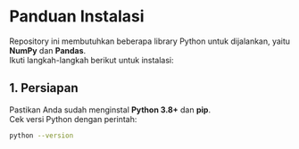 # Panduan Instalasi

Repository ini membutuhkan beberapa library Python untuk dijalankan, yaitu **NumPy** dan **Pandas**.  
Ikuti langkah-langkah berikut untuk instalasi:

## 1. Persiapan
Pastikan Anda sudah menginstal **Python 3.8+** dan **pip**.  
Cek versi Python dengan perintah:

```bash
python --version
